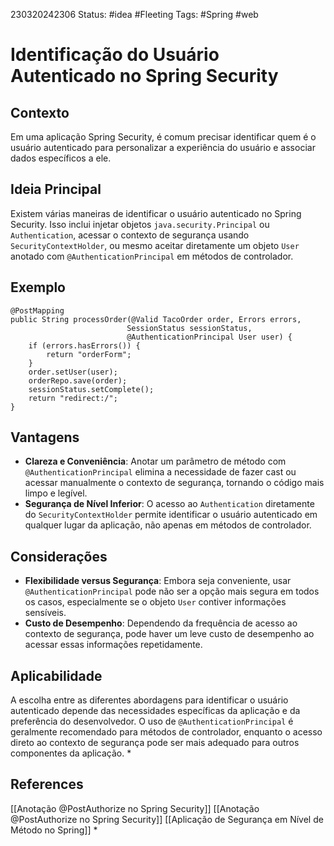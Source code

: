 230320242306
Status: #idea #Fleeting 
Tags: #Spring #web 
# Identificação do Usuário Autenticado no Spring Security
## Contexto

Em uma aplicação Spring Security, é comum precisar identificar quem é o usuário autenticado para personalizar a experiência do usuário e associar dados específicos a ele.

## Ideia Principal

Existem várias maneiras de identificar o usuário autenticado no Spring Security. Isso inclui injetar objetos `java.security.Principal` ou `Authentication`, acessar o contexto de segurança usando `SecurityContextHolder`, ou mesmo aceitar diretamente um objeto `User` anotado com `@AuthenticationPrincipal` em métodos de controlador.

## Exemplo
```
@PostMapping
public String processOrder(@Valid TacoOrder order, Errors errors,
                          SessionStatus sessionStatus,
                          @AuthenticationPrincipal User user) {
    if (errors.hasErrors()) {
        return "orderForm";
    }
    order.setUser(user);
    orderRepo.save(order);
    sessionStatus.setComplete();
    return "redirect:/";
}
```
## Vantagens

- **Clareza e Conveniência**: Anotar um parâmetro de método com `@AuthenticationPrincipal` elimina a necessidade de fazer cast ou acessar manualmente o contexto de segurança, tornando o código mais limpo e legível.
- **Segurança de Nível Inferior**: O acesso ao `Authentication` diretamente do `SecurityContextHolder` permite identificar o usuário autenticado em qualquer lugar da aplicação, não apenas em métodos de controlador.

## Considerações

- **Flexibilidade versus Segurança**: Embora seja conveniente, usar `@AuthenticationPrincipal` pode não ser a opção mais segura em todos os casos, especialmente se o objeto `User` contiver informações sensíveis.
- **Custo de Desempenho**: Dependendo da frequência de acesso ao contexto de segurança, pode haver um leve custo de desempenho ao acessar essas informações repetidamente.

## Aplicabilidade

A escolha entre as diferentes abordagens para identificar o usuário autenticado depende das necessidades específicas da aplicação e da preferência do desenvolvedor. O uso de `@AuthenticationPrincipal` é geralmente recomendado para métodos de controlador, enquanto o acesso direto ao contexto de segurança pode ser mais adequado para outros componentes da aplicação.
*
## References
[[Anotação @PostAuthorize no Spring Security]]
[[Anotação @PostAuthorize no Spring Security]]
[[Aplicação de Segurança em Nível de Método no Spring]]
*
